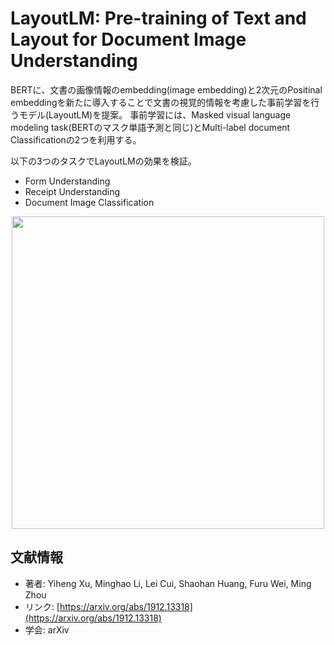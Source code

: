 # LayoutLM: Pre-training of Text and Layout for Document Image Understanding
BERTに、文書の画像情報のembedding(image embedding)と2次元のPositinal embeddingを新たに導入することで文書の視覚的情報を考慮した事前学習を行うモデル(LayoutLM)を提案。 事前学習には、Masked visual language modeling task(BERTのマスク単語予測と同じ)とMulti-label document Classificationの2つを利用する。

以下の3つのタスクでLayoutLMの効果を検証。
- Form Understanding
- Receipt Understanding
- Document Image Classification

<p align="center">
<img src="https://user-images.githubusercontent.com/53220859/74586169-45e87e80-5028-11ea-9740-6d5b5d148702.png" width=500pt>
</p>


## 文献情報
- 著者: Yiheng Xu, Minghao Li, Lei Cui, Shaohan Huang, Furu Wei, Ming Zhou
- リンク: [https://arxiv.org/abs/1912.13318](https://arxiv.org/abs/1912.13318)
- 学会: arXiv
